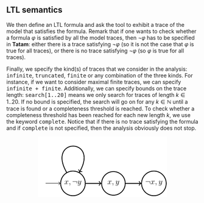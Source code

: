 ## LTL semantics

We then define an LTL formula and ask the tool to exhibit a trace of the model that satisfies the formula. Remark that if one wants to check whether a formula $\varphi$ is satisfied by all the model traces, then $\lnot \varphi$ has to be specified in **Tatam**: either there is a trace satisfying $\lnot \varphi$ (so it is not the case that $\varphi$ is true for all traces), or there is no trace satisfying $\lnot \varphi$ (so $\varphi$ is true for all traces).

Finally, we specify the kind(s) of traces that we consider in the analysis: <tt>infinite</tt>, <tt>truncated</tt>, <tt>finite</tt> or any combination of the three kinds. For instance, if we want to consider maximal finite traces, we can specify <tt>infinite + finite</tt>. Additionally, we can specify bounds on the trace length: <tt>search[1..20]</tt> means we only search for traces of length $k\in 1..20$. If no bound is specified, the search will go on for any $k\in \mathbb{N}$ until a trace is found or a completeness threshold is reached. To check whether a completeness threshold has been reached for each new length $k$, we use the keyword <tt>complete</tt>. Notice that if there is no trace satisfying the formula and if <tt>complete</tt> is not specified, then the analysis obviously does not stop.

<div style="text-align: center;">
    <img src="img/example.png" alt="simple example" />
</div>